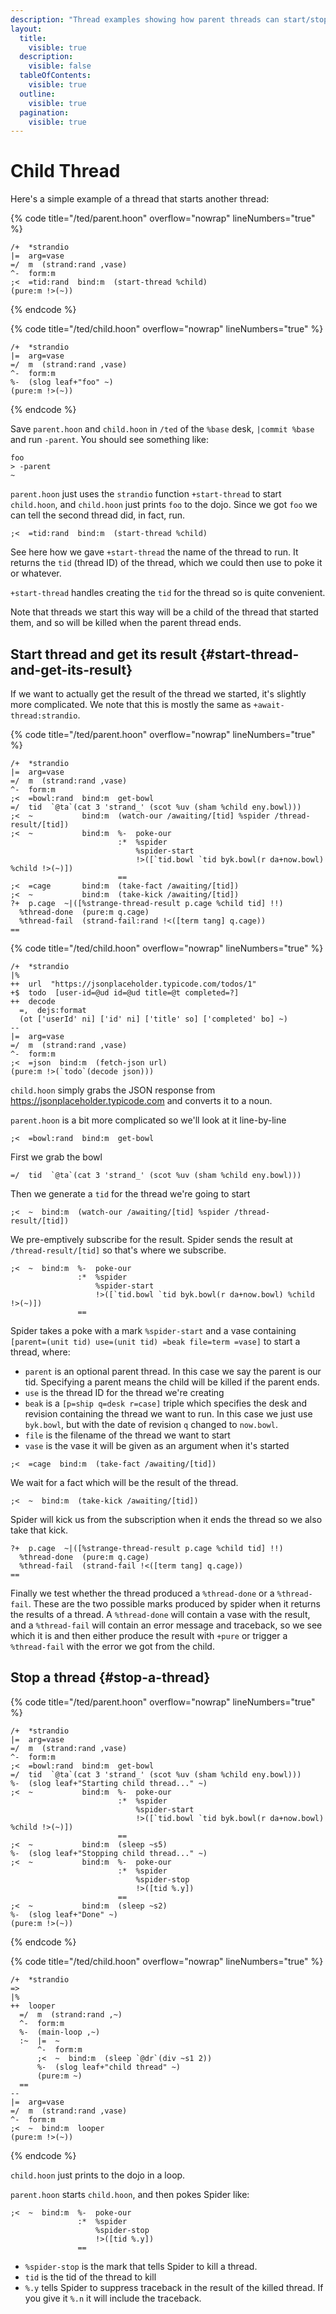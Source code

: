 ```yaml
---
description: "Thread examples showing how parent threads can start/stop child threads, and get their results."
layout:
  title:
    visible: true
  description:
    visible: false
  tableOfContents:
    visible: true
  outline:
    visible: true
  pagination:
    visible: true
---
```


# Child Thread

Here's a simple example of a thread that starts another thread:

{% code title="/ted/parent.hoon" overflow="nowrap" lineNumbers="true" %}
```hoon
/+  *strandio
|=  arg=vase
=/  m  (strand:rand ,vase)
^-  form:m
;<  =tid:rand  bind:m  (start-thread %child)
(pure:m !>(~))
```
{% endcode %}

{% code title="/ted/child.hoon" overflow="nowrap" lineNumbers="true" %}
```hoon
/+  *strandio
|=  arg=vase
=/  m  (strand:rand ,vase)
^-  form:m
%-  (slog leaf+"foo" ~)
(pure:m !>(~))
```
{% endcode %}

Save `parent.hoon` and `child.hoon` in `/ted` of the `%base` desk, `|commit %base` and run `-parent`. You should see something like:

```
foo
> -parent
~
```

`parent.hoon` just uses the `strandio` function `+start-thread` to start `child.hoon`, and `child.hoon` just prints `foo` to the dojo. Since we got `foo` we can tell the second thread did, in fact, run.

```hoon
;<  =tid:rand  bind:m  (start-thread %child)
```

See here how we gave `+start-thread` the name of the thread to run. It returns the `tid` (thread ID) of the thread, which we could then use to poke it or whatever.

`+start-thread` handles creating the `tid` for the thread so is quite convenient.

Note that threads we start this way will be a child of the thread that started them, and so will be killed when the parent thread ends.

## Start thread and get its result {#start-thread-and-get-its-result}

If we want to actually get the result of the thread we started, it's slightly more complicated. We note that this is mostly the same as `+await-thread:strandio`.

{% code title="/ted/parent.hoon" overflow="nowrap" lineNumbers="true" %}
```hoon
/+  *strandio
|=  arg=vase
=/  m  (strand:rand ,vase)
^-  form:m
;<  =bowl:rand  bind:m  get-bowl
=/  tid  `@ta`(cat 3 'strand_' (scot %uv (sham %child eny.bowl)))
;<  ~           bind:m  (watch-our /awaiting/[tid] %spider /thread-result/[tid])
;<  ~           bind:m  %-  poke-our
                        :*  %spider
                            %spider-start
                            !>([`tid.bowl `tid byk.bowl(r da+now.bowl) %child !>(~)])
                        ==
;<  =cage       bind:m  (take-fact /awaiting/[tid])
;<  ~           bind:m  (take-kick /awaiting/[tid])
?+  p.cage  ~|([%strange-thread-result p.cage %child tid] !!)
  %thread-done  (pure:m q.cage)
  %thread-fail  (strand-fail:rand !<([term tang] q.cage))
==
```

{% code title="/ted/child.hoon" overflow="nowrap" lineNumbers="true" %}
```hoon
/+  *strandio
|%
++  url  "https://jsonplaceholder.typicode.com/todos/1"
+$  todo  [user-id=@ud id=@ud title=@t completed=?]
++  decode
  =,  dejs:format
  (ot ['userId' ni] ['id' ni] ['title' so] ['completed' bo] ~)
--
|=  arg=vase
=/  m  (strand:rand ,vase)
^-  form:m
;<  =json  bind:m  (fetch-json url)
(pure:m !>(`todo`(decode json)))
```

`child.hoon` simply grabs the JSON response from https://jsonplaceholder.typicode.com and converts it to a noun.

`parent.hoon` is a bit more complicated so we'll look at it line-by-line

```hoon
;<  =bowl:rand  bind:m  get-bowl
```

First we grab the bowl

```hoon
=/  tid  `@ta`(cat 3 'strand_' (scot %uv (sham %child eny.bowl)))
```

Then we generate a `tid` for the thread we're going to start

```hoon
;<  ~  bind:m  (watch-our /awaiting/[tid] %spider /thread-result/[tid])
```

We pre-emptively subscribe for the result. Spider sends the result at `/thread-result/[tid]` so that's where we subscribe.

```hoon
;<  ~  bind:m  %-  poke-our
               :*  %spider
                   %spider-start
                   !>([`tid.bowl `tid byk.bowl(r da+now.bowl) %child !>(~)])
               ==
```

Spider takes a poke with a mark `%spider-start` and a vase containing `[parent=(unit tid) use=(unit tid) =beak file=term =vase]` to start a thread, where:

- `parent` is an optional parent thread. In this case we say the parent is our tid. Specifying a parent means the child will be killed if the parent ends.
- `use` is the thread ID for the thread we're creating
- `beak` is a `[p=ship q=desk r=case]` triple which specifies the desk and revision containing the thread we want to run. In this case we just use `byk.bowl`, but with the date of revision `q` changed to `now.bowl`.
- `file` is the filename of the thread we want to start
- `vase` is the vase it will be given as an argument when it's started

```hoon
;<  =cage  bind:m  (take-fact /awaiting/[tid])
```

We wait for a fact which will be the result of the thread.

```hoon
;<  ~  bind:m  (take-kick /awaiting/[tid])
```

Spider will kick us from the subscription when it ends the thread so we also take that kick.

```hoon
?+  p.cage  ~|([%strange-thread-result p.cage %child tid] !!)
  %thread-done  (pure:m q.cage)
  %thread-fail  (strand-fail !<([term tang] q.cage))
==
```

Finally we test whether the thread produced a `%thread-done` or a `%thread-fail`. These are the two possible marks produced by spider when it returns the results of a thread. A `%thread-done` will contain a vase with the result, and a `%thread-fail` will contain an error message and traceback, so we see which it is and then either produce the result with `+pure` or trigger a `%thread-fail` with the error we got from the child.

## Stop a thread {#stop-a-thread}

{% code title="/ted/parent.hoon" overflow="nowrap" lineNumbers="true" %}
```hoon
/+  *strandio
|=  arg=vase
=/  m  (strand:rand ,vase)
^-  form:m
;<  =bowl:rand  bind:m  get-bowl
=/  tid  `@ta`(cat 3 'strand_' (scot %uv (sham %child eny.bowl)))
%-  (slog leaf+"Starting child thread..." ~)
;<  ~           bind:m  %-  poke-our
                        :*  %spider
                            %spider-start
                            !>([`tid.bowl `tid byk.bowl(r da+now.bowl) %child !>(~)])
                        ==
;<  ~           bind:m  (sleep ~s5)
%-  (slog leaf+"Stopping child thread..." ~)
;<  ~           bind:m  %-  poke-our
                        :*  %spider
                            %spider-stop
                            !>([tid %.y])
                        ==
;<  ~           bind:m  (sleep ~s2)
%-  (slog leaf+"Done" ~)
(pure:m !>(~))
```
{% endcode %}

{% code title="/ted/child.hoon" overflow="nowrap" lineNumbers="true" %}
```hoon
/+  *strandio
=>
|%
++  looper
  =/  m  (strand:rand ,~)
  ^-  form:m
  %-  (main-loop ,~)
  :~  |=  ~
      ^-  form:m
      ;<  ~  bind:m  (sleep `@dr`(div ~s1 2))
      %-  (slog leaf+"child thread" ~)
      (pure:m ~)
  ==
--
|=  arg=vase
=/  m  (strand:rand ,vase)
^-  form:m
;<  ~  bind:m  looper
(pure:m !>(~))
```
{% endcode %}

`child.hoon` just prints to the dojo in a loop.

`parent.hoon` starts `child.hoon`, and then pokes Spider like:

```hoon
;<  ~  bind:m  %-  poke-our
               :*  %spider
                   %spider-stop
                   !>([tid %.y])
               ==
```

- `%spider-stop` is the mark that tells Spider to kill a thread.
- `tid` is the tid of the thread to kill
- `%.y` tells Spider to suppress traceback in the result of the killed thread. If you give it `%.n` it will include the traceback.
